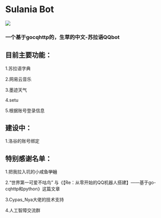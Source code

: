 # Sulania Bot
![](https://cdn.luogu.com.cn/upload/image_hosting/ly04sacv.png)
### 一个基于gocqhttp的，生草的中文-苏拉语QQbot

## 目前主要功能：

1.苏拉语字典

2.网易云音乐

3.墨迹天气

4.setu

5.根据账号登录信息

## 建设中：

1.洛谷的账号绑定

## 特别感谢名单：

1.把我拉入坑的小咸鱼~~学姐~~

2.“世界第一可爱不咕鸟” 与《【Re：从零开始的QQ机器人搭建】——基于go-cqhttp和python》这篇文章

3.Cypas_Nya大佬的技术支持

4.人工智障交流群
